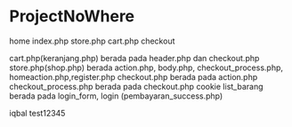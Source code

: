 # ProjectNoWhere
home index.php 
store.php
cart.php
checkout

cart.php(keranjang.php) berada pada header.php dan checkout.php
store.php(shop.php) berada action.php, body.php, checkout_process.php, homeaction.php,register.php
checkout.php berada pada action.php
checkout_process.php berada pada checkout.php
cookie list_barang berada pada login_form, login
(pembayaran_success.php)

iqbal test12345


